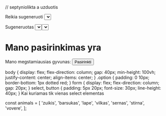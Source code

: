 // septyniolikta a uzduotis

Reikia sugeneruoti <select> formos elementa, kuriame butu isvardintos tokios reiksmes: zuikis, barsukas, lape, vilkas, sernas, stirna, vovere.

Sugeneruotas <select> elementas turi buti iterptas tarp formos <label> ir <button> elementu.

Paspaudus submit mygtuka, pasirinkta <select> reiksme turi buti atvaizduota .option elemente.

<h1>Mano pasirinkimas yra <span class="option"></span></h1>
<form>
  <label for="animal">Mano megstamiausias gyvunas:</label>
  <button type="submit">Pasirinkti</button>
</form>
body {
  display: flex;
  flex-direction: column;
  gap: 40px;
  min-height: 100vh;
  justify-content: center;
  align-items: center;
}
.option {
  padding: 0 10px;
  border-bottom: 1px dotted red;
}
form {
  display: flex;
  flex-direction: column;
  gap: 20px;
}
select,
button {
  padding: 5px 20px;
  font-size: 30px;
  line-height: 40px;
}
Kai kuriamas tik vienas select elementas

const animals = [
  'zuikis',
  'barsukas',
  'lape',
  'vilkas',
  'sernas',
  'stirna',
  'vovere',
];
